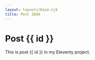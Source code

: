 ```yaml
---
layout: layouts/base.njk
title: Post 2846
---
```


# Post {{ id }}

This is post {{ id }} in my Eleventy project.
